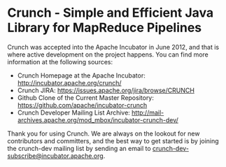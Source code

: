 # Crunch - Simple and Efficient Java Library for MapReduce Pipelines

Crunch was accepted into the Apache Incubator in June 2012, and that is where active development
on the project happens. You can find more information at the following sources:

* Crunch Homepage at the Apache Incubator: http://incubator.apache.org/crunch/
* Crunch JIRA: https://issues.apache.org/jira/browse/CRUNCH
* Github Clone of the Current Master Repository: https://github.com/apache/incubator-crunch
* Crunch Developer Mailing List Archive: http://mail-archives.apache.org/mod_mbox/incubator-crunch-dev/

Thank you for using Crunch. We are always on the lookout for new contributors and committers, and
the best way to get started is by joining the crunch-dev mailing list by sending an email to
crunch-dev-subscribe@incubator.apache.org.
